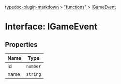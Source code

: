 [typedoc-plugin-markdown](../README.md) > ["functions"](../modules/_functions_.md) > [IGameEvent](../interfaces/_functions_.igameevent.md)



# Interface: IGameEvent


## Properties

| Name  | Type                
| ------ | ------------------- 
| id | `number`
| name | `string`


